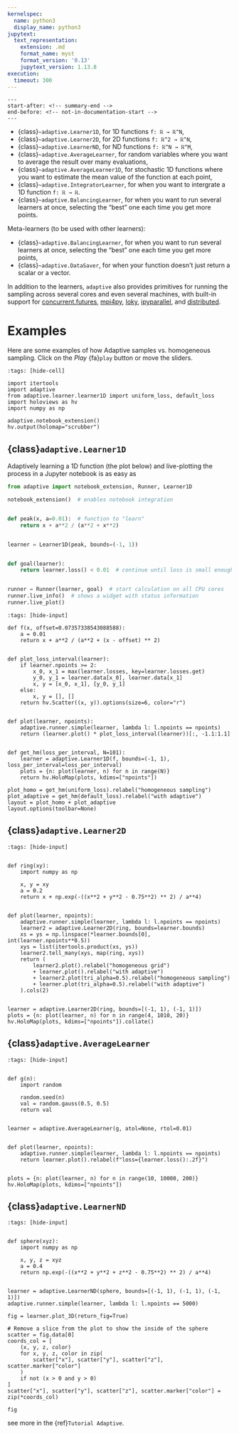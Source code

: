 ```yaml
---
kernelspec:
  name: python3
  display_name: python3
jupytext:
  text_representation:
    extension: .md
    format_name: myst
    format_version: '0.13'
    jupytext_version: 1.13.8
execution:
  timeout: 300
---
```


```{include} ../../README.md
---
start-after: <!-- summary-end -->
end-before: <!-- not-in-documentation-start -->
---
```

- {class}`~adaptive.Learner1D`, for 1D functions `f: ℝ → ℝ^N`,
- {class}`~adaptive.Learner2D`, for 2D functions `f: ℝ^2 → ℝ^N`,
- {class}`~adaptive.LearnerND`, for ND functions `f: ℝ^N → ℝ^M`,
- {class}`~adaptive.AverageLearner`, for random variables where you want to average the result over many evaluations,
- {class}`~adaptive.AverageLearner1D`, for stochastic 1D functions where you want to estimate the mean value of the function at each point,
- {class}`~adaptive.IntegratorLearner`, for when you want to intergrate a 1D function `f: ℝ → ℝ`.
- {class}`~adaptive.BalancingLearner`, for when you want to run several learners at once, selecting the “best” one each time you get more points.

Meta-learners (to be used with other learners):

- {class}`~adaptive.BalancingLearner`, for when you want to run several learners at once, selecting the “best” one each time you get more points,
- {class}`~adaptive.DataSaver`, for when your function doesn't just return a scalar or a vector.

In addition to the learners, `adaptive` also provides primitives for running the sampling across several cores and even several machines, with built-in support for
[concurrent.futures](https://docs.python.org/3/library/concurrent.futures.html),
[mpi4py](https://mpi4py.readthedocs.io/en/stable/mpi4py.futures.html),
[loky](https://loky.readthedocs.io/en/stable/),
[ipyparallel](https://ipyparallel.readthedocs.io/en/latest/), and
[distributed](https://distributed.readthedocs.io/en/latest/).

# Examples

Here are some examples of how Adaptive samples vs. homogeneous sampling.
Click on the *Play* {fa}`play` button or move the sliders.

```{code-cell} ipython3
:tags: [hide-cell]

import itertools
import adaptive
from adaptive.learner.learner1D import uniform_loss, default_loss
import holoviews as hv
import numpy as np

adaptive.notebook_extension()
hv.output(holomap="scrubber")
```

## {class}`adaptive.Learner1D`

Adaptively learning a 1D function (the plot below) and live-plotting the process in a Jupyter notebook is as easy as

```python
from adaptive import notebook_extension, Runner, Learner1D

notebook_extension()  # enables notebook integration


def peak(x, a=0.01):  # function to "learn"
    return x + a**2 / (a**2 + x**2)


learner = Learner1D(peak, bounds=(-1, 1))


def goal(learner):
    return learner.loss() < 0.01  # continue until loss is small enough


runner = Runner(learner, goal)  # start calculation on all CPU cores
runner.live_info()  # shows a widget with status information
runner.live_plot()
```

```{code-cell} ipython3
:tags: [hide-input]

def f(x, offset=0.07357338543088588):
    a = 0.01
    return x + a**2 / (a**2 + (x - offset) ** 2)


def plot_loss_interval(learner):
    if learner.npoints >= 2:
        x_0, x_1 = max(learner.losses, key=learner.losses.get)
        y_0, y_1 = learner.data[x_0], learner.data[x_1]
        x, y = [x_0, x_1], [y_0, y_1]
    else:
        x, y = [], []
    return hv.Scatter((x, y)).options(size=6, color="r")


def plot(learner, npoints):
    adaptive.runner.simple(learner, lambda l: l.npoints == npoints)
    return (learner.plot() * plot_loss_interval(learner))[:, -1.1:1.1]


def get_hm(loss_per_interval, N=101):
    learner = adaptive.Learner1D(f, bounds=(-1, 1), loss_per_interval=loss_per_interval)
    plots = {n: plot(learner, n) for n in range(N)}
    return hv.HoloMap(plots, kdims=["npoints"])

plot_homo = get_hm(uniform_loss).relabel("homogeneous sampling")
plot_adaptive = get_hm(default_loss).relabel("with adaptive")
layout = plot_homo + plot_adaptive
layout.options(toolbar=None)
```

## {class}`adaptive.Learner2D`

```{code-cell} ipython3
:tags: [hide-input]


def ring(xy):
    import numpy as np

    x, y = xy
    a = 0.2
    return x + np.exp(-((x**2 + y**2 - 0.75**2) ** 2) / a**4)


def plot(learner, npoints):
    adaptive.runner.simple(learner, lambda l: l.npoints == npoints)
    learner2 = adaptive.Learner2D(ring, bounds=learner.bounds)
    xs = ys = np.linspace(*learner.bounds[0], int(learner.npoints**0.5))
    xys = list(itertools.product(xs, ys))
    learner2.tell_many(xys, map(ring, xys))
    return (
        learner2.plot().relabel("homogeneous grid")
        + learner.plot().relabel("with adaptive")
        + learner2.plot(tri_alpha=0.5).relabel("homogeneous sampling")
        + learner.plot(tri_alpha=0.5).relabel("with adaptive")
    ).cols(2)


learner = adaptive.Learner2D(ring, bounds=[(-1, 1), (-1, 1)])
plots = {n: plot(learner, n) for n in range(4, 1010, 20)}
hv.HoloMap(plots, kdims=["npoints"]).collate()
```

## {class}`adaptive.AverageLearner`

```{code-cell} ipython3
:tags: [hide-input]


def g(n):
    import random

    random.seed(n)
    val = random.gauss(0.5, 0.5)
    return val


learner = adaptive.AverageLearner(g, atol=None, rtol=0.01)


def plot(learner, npoints):
    adaptive.runner.simple(learner, lambda l: l.npoints == npoints)
    return learner.plot().relabel(f"loss={learner.loss():.2f}")


plots = {n: plot(learner, n) for n in range(10, 10000, 200)}
hv.HoloMap(plots, kdims=["npoints"])
```

## {class}`adaptive.LearnerND`

```{code-cell} ipython3
:tags: [hide-input]


def sphere(xyz):
    import numpy as np

    x, y, z = xyz
    a = 0.4
    return np.exp(-((x**2 + y**2 + z**2 - 0.75**2) ** 2) / a**4)


learner = adaptive.LearnerND(sphere, bounds=[(-1, 1), (-1, 1), (-1, 1)])
adaptive.runner.simple(learner, lambda l: l.npoints == 5000)

fig = learner.plot_3D(return_fig=True)

# Remove a slice from the plot to show the inside of the sphere
scatter = fig.data[0]
coords_col = [
    (x, y, z, color)
    for x, y, z, color in zip(
        scatter["x"], scatter["y"], scatter["z"], scatter.marker["color"]
    )
    if not (x > 0 and y > 0)
]
scatter["x"], scatter["y"], scatter["z"], scatter.marker["color"] = zip(*coords_col)

fig
```

see more in the {ref}`Tutorial Adaptive`.
